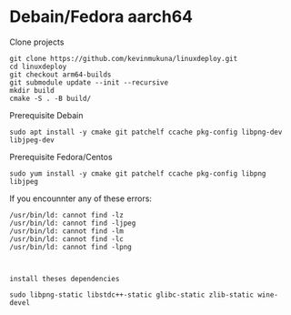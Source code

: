 # Debain/Fedora aarch64
Clone projects

    git clone https://github.com/kevinmukuna/linuxdeploy.git
    cd linuxdeploy
    git checkout arm64-builds
    git submodule update --init --recursive
    mkdir build
    cmake -S . -B build/

Prerequisite Debain

    sudo apt install -y cmake git patchelf ccache pkg-config libpng-dev libjpeg-dev

Prerequisite Fedora/Centos

    sudo yum install -y cmake git patchelf ccache pkg-config libpng libjpeg



If you encounnter any of these errors:

    /usr/bin/ld: cannot find -lz
    /usr/bin/ld: cannot find -ljpeg
    /usr/bin/ld: cannot find -lm
    /usr/bin/ld: cannot find -lc
    /usr/bin/ld: cannot find -lpng



    install theses dependencies

    sudo libpng-static libstdc++-static glibc-static zlib-static wine-devel
